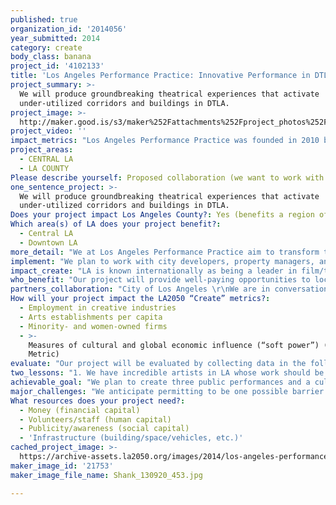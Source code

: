 ```yaml
---
published: true
organization_id: '2014056'
year_submitted: 2014
category: create
body_class: banana
project_id: '4102133'
title: 'Los Angeles Performance Practice: Innovative Performance in DTLA'
project_summary: >-
  We will produce groundbreaking theatrical experiences that activate
  under-utilized corridors and buildings in DTLA. 
project_image: >-
  http://maker.good.is/s3/maker%252Fattachments%252Fproject_photos%252Fimages%252F21753%252Fdisplay%252FShank_130920_453.jpg=c570x385
project_video: ''
impact_metrics: "Los Angeles Performance Practice was founded in 2010 by Miranda Wright.  We are a woman-owned firm, and support the work of female and minority artists. \r\n\r\nWe specialize in international collaboration, and are always looking for ways to \"export\" LA culture, in addition to bringing international artists to our city.  \r\n\r\nWe pay artists above union standards for performances, and strive to form partnerships with local businesses whenever possible to have positive cultural and economic impacts in the community. "
project_areas:
  - CENTRAL LA
  - LA COUNTY
Please describe yourself: Proposed collaboration (we want to work with partners!)
one_sentence_project: >-
  We will produce groundbreaking theatrical experiences that activate
  under-utilized corridors and buildings in DTLA. 
Does your project impact Los Angeles County?: Yes (benefits a region of LA County)
Which area(s) of LA does your project benefit?:
  - Central LA
  - Downtown LA
more_detail: "We at Los Angeles Performance Practice aim to transform the cultural landscape of Los Angeles and beyond by contributing to a shared knowledge, resources, and conversational critique.  We produce groundbreaking theatrical experiences through innovative approaches to collaboration, technology, and social engagement.\r\n\r\nWith LA2050, we hope to create a series of performance events in Downtown LA, working with key partners to activate under-utilized streets, buildings, and public spaces to provide artists with increased opportunities to share work, and audiences with sought-after immersive performance experiences.  "
implement: "We plan to work with city developers, property managers, and downtown businesses to activate contemporary performance in specific areas.  We have initiated conversations with the Mayor's Office (city planning division), and have worked in the past with the City of Los Angeles Department of Cultural Affairs.  We also plan to call upon our friends and contacts in property management, and form new relationships with those involved in Bringing Back Broadway initiatives.  \r\n\r\nWe have seen a huge influx of demand for \"immersive\" and \"site-specific\" performance in the past 2-5 years.  In New York, for example, some of the most successful performances have been in non-traditional sites- with 'Sleep No More' being the most dominant example.  Audiences are hungry for immersive experiences, and at the same time contemporary art with aesthetic integrity.  \r\n\r\nOur network of artists have ample experience working in these emerging forms- but producing at this scale can be expensive.  These performance experiences are often intended for intimate audiences, making it impossible to recoup costs through ticket sales alone.  Other companies have attempted this kind of work, but have been unable to pay artists a fair wage.  \r\n\r\nWe will implement this project in partnership with our network of artists, providing opportunities to emerging artists in Los Angeles, and relying on the strengths of artists who are already developing projects within this framework- but still seeking a venue and producing infrastructure. We will hire performers, directors, designers, visual artists, composers, and stage managers to execute the highest quality experience possible.   "
impact_create: "LA is known internationally as being a leader in film/television, music, even contemporary visual art.  Our city is under-recognized for the incredible talent we house in the areas of contemporary performance.  \r\n\r\nPrior to Los Angeles Performance Practice, it was common for interdisciplinary artists working in performance to develop and present work outside of their home city.  LA artists were (and still are) presenting work at world-class venues in New York, Philadelphia, Minneapolis, Dallas, plus in Europe and Latin America.  But, sufficient opportunities were hard to come by in LA.  \r\n\r\nWe are working actively to form relationships with top venues in the city to promote the work of our local artists.  We have two premieres scheduled at REDCAT in the coming year, and are in our second year with the Bootleg Theater producing the Live Arts Exchange (LAX) Festival for contemporary work.  \r\n\r\nBy bringing contemporary performance to DTLA, we will elevate the overall perception of performance emerging out of Los Angeles, and will activate our local audiences and communities in celebration of our work.  \r\n\r\nIn Los Angeles, anything is possible!  We feel it's still the \"wild west\" of theater/dance/performance forms.  Because of this, it's the best place to innovate art itself- to tell stories about THIS MOMENT, using tools and technologies of the present day.  \r\n\r\nOur project will bring this work out of the theaters- out of outdated infrastructure- and into the streets.  We'll activate hotels, office buildings, parks, street corners, abandoned warehouses.  By relocated performance to a public space beyond the walls of the theater, we will encourage expanded creativity that will funnel into other industries in Los Angeles: film/tv, design, restaurants, hotels, etc.  "
who_benefit: "Our project will provide well-paying opportunities to local artists.  These opportunities are few and far between in Los Angeles.  One of our overall goals with LAPP is to create infrastructure that makes it easier to live as a generative artist in our city.  \r\n\r\nBeyond the artists themselves, our project will greatly benefit the City of Los Angeles.  It is well known that bringing arts and culture to underdeveloped sectors of cities worldwide sparks city development.  We have seen this pattern re-occur several times in the country- and several times in Los Angeles.\r\n\r\nAdditionally, our project will benefit local business.  A study from Americans for the Arts found that \"Attendees at arts events spend $24.60 per person, per event, beyond the cost of admission on items such as meals, parking, and babysitters. Attendees who live outside the \r\ncounty in which the arts event takes place spend twice as much as their local counterparts ($39.96 vs. $17.42)—valuable revenue for local businesses and the community.   "
partners_collaboration: "City of Los Angeles \r\nWe are in conversation with members of the City Planning team, who have expressed interest in working with us to identify projects that could be used as activating arts and cultural activities in under-utilized parts of the city.  Should we receive this funding, we will be able to offer the City our services in programming these unused areas.  \r\n\r\nACE Hotel\r\nWe are in conversation with the ACE around one particular project that would occur on Broadway as an immersive, overnight experience.  The success of this collaboration also hinges on funding.  The ACE has a built-in audience of local art-seekers, and we would be thrilled to work with them.  \r\n\r\nAnnie Saunders (confirmed artist)\r\nAnnie has a wealth of experience in working with site-specific immersive performances.  Her project 'The Day Shall Declare It' explores the concept of work, both what it means to us and what it does to us. The piece interrogates beliefs about working, work ethics, work/life balance and how these concepts infiltrate our relationships with others and ourselves.\r\n\r\nZoe Aja Moore (confirmed artist)\r\nZoe will direct a new adaptation of Hedda Gabler as an immersive, overnight experience. Hedda is a cry for a new radicalism – a woman in the midst of bourgeois culture struggles to break free from the repetition of history. By extending the classic play, Hedda Gabler, into an overnight event the play is adapted into a ritualistic experience that invites the audience to encounter the action of the performance through an intimate proscenium – the performers and audiences body rhythms of sleep and wakefulness align with each other, shifting the play from it’s traditional psychological profile into a united experience of the play’s universal themes. The extended duration of the play aerates the text, creating space for operatic expressions and intimate moments."
How will your project impact the LA2050 “Create” metrics?:
  - Employment in creative industries
  - Arts establishments per capita
  - Minority- and women-owned firms
  - >-
    Measures of cultural and global economic influence (“soft power”) (Dream
    Metric)
evaluate: "Our project will be evaluated by collecting data in the following forms:\r\n\r\n1. Our box office data will be collected and computed.  Box office data will allow us to make estimates of economic impact using toolkits provided by Americans for the Arts.  \r\n\r\n2. Our box office data will be submitted to the LA Arts Census, which will provide metrics on our audience community- who they are, where they live, and how often they participate in other cultural activities.  \r\n\r\n3. Our budget and box office data will be reported through the Cultural Data Project, which will provide comparative reports between our annual activity and other organizations and projects around the country.  "
two_lessons: "1. We have incredible artists in LA whose work should be seen by their own communities.  I have seen our city's top artists develop new work in residencies in New York, San Francisco, and everywhere in between, but not give a presentation or showing of the work in Los Angeles for 2-3 years at a time.  \r\n\r\nThese artists are incredible assets to our city, and we must make it affordable for them to create their work, and share it locally.  One of the leading factors that led to the founding of Los Angeles Performance Practice was a passion for creating opportunities and infrastructure for our top artists to develop new work in the city where they live.  \r\n\r\n2. Audiences are hungry for cultural experiences that immerse them in a new world.  Film, TV, and video games can only take us so far.  The new forms emerging in the performance world allow audience members to inhabit completely new environments, curated on a detail-specific level, where they can actually interact with story, characters, and their surroundings. This is beyond 3D entertainment- it is live performance.  \r\n\r\nI attended a conference on theater in the past three months that reminded me of this more than ever before.  Theater organizations are struggling to find new audiences.  This is because they are not programming new work.  Los Angeles has an opportunity to be on the front lines of cultural evolution- free from the restraints of the rules implemented by institutions that are decades old and held captive by outdated architecture.\r\n\r\nWe have the opportunity to truly create something new.  And, to create something that is meaningful to our current culture- work about topics that are current and relevant to the tenants of this century.  "
achievable_goal: "We plan to create three public performances and a culminating event for all three between November 2014 and September 2015.  We have produced site-specific work in the past, and it typically takes three to six months of planning and rehearsal before a project is ready for public performance.  \r\n\r\nTwo of the three projects have already embarked on the pre-production and development process, allowing us to act quickly in implementing at least one of the three projects early in the cycle.  \r\n\r\nOur general timeline for the project:\r\nOctober 2014:  \r\nConfirm venue for Project #1 with downtown developers\r\nHire performers & designers for Project #1\r\nRehearsals begin for Project #1\r\nDesign and build process for Project #1\r\n\r\nNovember 2014:\r\nPerformances for Project #1 in DTLA site\r\nReading & Design meetings for Project #2 at DTLA site\r\nHire Design team for Project #2\r\n\r\nDecember 2014: \r\nHire performers for Project #2\r\nWorkshop for Project #2\r\nConfirm lead artists for Project #3\r\n\r\nJanuary 2015: \r\nRehearsals for Project #2\r\nBuild and execute designs for Project #2\r\nInitial design meetings & readings for Project #3\r\n\r\nFebruary 2015:\r\nPerformances for Project #2\r\n\r\nMarch 2015:\r\nComplete development & pre-production for Project #3\r\n\r\nApril 2015:\r\nWorkshops & Design meetings for Project #3\r\n\r\nMay 2015:\r\nBegin planning for culminating project / LAX Festival\r\nRehearsals & Build for Project #3\r\n\r\nJune 2015:\r\nPerformances for Project #3\r\n\r\nJune-August, 2015:\r\nPlanning for culminating project\r\n\r\nSeptember 2015:\r\nCulminating Festival, highlighting all three projects\r\n\r\n"
major_challenges: "We anticipate permitting to be one possible barrier or challenge.  We have worked in the past with the LAPD, and have always researched city ordinances well in advance of any project that is set to take place in public space.  We will ensure we overcome any permitting barriers by planning well in advance, and seeking advice from our friends at Grand Park, who have produced a series of very large performance events in Downtown LA.  \r\n\r\nWe also anticipate communications to be a challenge.  It is important to us that we reach out to artists and audience members who may have an interest in the project, who fall outside of our existing networks.  We plan to implement a comprehensive communications strategy, including plans to effectively use our social media toolkit.  We will also engage the press through our publicity partner Pazos Media, to ensure we are casting a wide net for audiences and artists in the LA area.  \r\n"
What resources does your project need?:
  - Money (financial capital)
  - Volunteers/staff (human capital)
  - Publicity/awareness (social capital)
  - 'Infrastructure (building/space/vehicles, etc.)'
cached_project_image: >-
  https://archive-assets.la2050.org/images/2014/los-angeles-performance-practice-innovative-performance-in-dtla/maker.good.is/s3/maker%252Fattachments%252Fproject_photos%252Fimages%252F21753%252Fdisplay%252FShank_130920_453.jpg=c570x385.jpg
maker_image_id: '21753'
maker_image_file_name: Shank_130920_453.jpg

---
```

